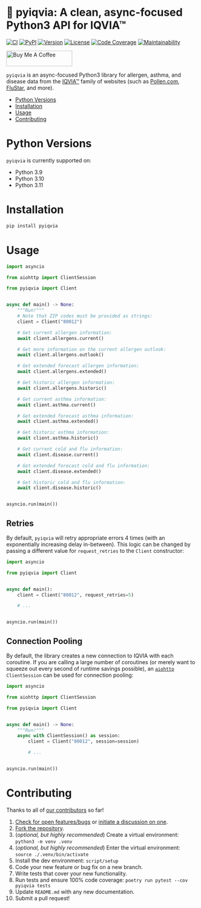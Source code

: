 # 🌻 pyiqvia: A clean, async-focused Python3 API for IQVIA™

[![CI][ci-badge]][ci]
[![PyPI][pypi-badge]][pypi]
[![Version][version-badge]][version]
[![License][license-badge]][license]
[![Code Coverage][codecov-badge]][codecov]
[![Maintainability][maintainability-badge]][maintainability]

<a href="https://www.buymeacoffee.com/bachya1208P" target="_blank"><img src="https://cdn.buymeacoffee.com/buttons/default-orange.png" alt="Buy Me A Coffee" height="41" width="174"></a>

`pyiqvia` is an async-focused Python3 library for allergen, asthma, and disease data from
the [IQVIA™][iqvia] family of websites (such as [Pollen.com][pollen],
[FluStar][flustar], and more).

- [Python Versions](#python-versions)
- [Installation](#installation)
- [Usage](#usage)
- [Contributing](#contributing)

# Python Versions

`pyiqvia` is currently supported on:

- Python 3.9
- Python 3.10
- Python 3.11

# Installation

```bash
pip install pyiqvia
```

# Usage

```python
import asyncio

from aiohttp import ClientSession

from pyiqvia import Client


async def main() -> None:
    """Run!"""
    # Note that ZIP codes must be provided as strings:
    client = Client("80012")

    # Get current allergen information:
    await client.allergens.current()

    # Get more information on the current allergen outlook:
    await client.allergens.outlook()

    # Get extended forecast allergen information:
    await client.allergens.extended()

    # Get historic allergen information:
    await client.allergens.historic()

    # Get current asthma information:
    await client.asthma.current()

    # Get extended forecast asthma information:
    await client.asthma.extended()

    # Get historic asthma information:
    await client.asthma.historic()

    # Get current cold and flu information:
    await client.disease.current()

    # Get extended forecast cold and flu information:
    await client.disease.extended()

    # Get historic cold and flu information:
    await client.disease.historic()


asyncio.run(main())
```

## Retries

By default, `pyiqvia` will retry appropriate errors 4 times (with an exponentially
increasing delay in-between). This logic can be changed by passing a different value for
`request_retries` to the `Client` constructor:

```python
import asyncio

from pyiqvia import Client


async def main():
    client = Client("80012", request_retries=5)

    # ...


asyncio.run(main())
```

## Connection Pooling

By default, the library creates a new connection to IQVIA with each coroutine. If you
are calling a large number of coroutines (or merely want to squeeze out every second of
runtime savings possible), an [`aiohttp`][aiohttp] `ClientSession` can be used for
connection pooling:

```python
import asyncio

from aiohttp import ClientSession

from pyiqvia import Client


async def main() -> None:
    """Run!"""
    async with ClientSession() as session:
        client = Client("80012", session=session)

        # ...


asyncio.run(main())
```

# Contributing

Thanks to all of [our contributors][contributors] so far!

1. [Check for open features/bugs][issues] or [initiate a discussion on one][new-issue].
2. [Fork the repository][fork].
3. (_optional, but highly recommended_) Create a virtual environment: `python3 -m venv .venv`
4. (_optional, but highly recommended_) Enter the virtual environment: `source ./.venv/bin/activate`
5. Install the dev environment: `script/setup`
6. Code your new feature or bug fix on a new branch.
7. Write tests that cover your new functionality.
8. Run tests and ensure 100% code coverage: `poetry run pytest --cov pyiqvia tests`
9. Update `README.md` with any new documentation.
10. Submit a pull request!

[aiohttp]: https://github.com/aio-libs/aiohttp
[ci-badge]: https://github.com/bachya/pyiqvia/workflows/CI/badge.svg
[ci]: https://github.com/bachya/pyiqvia/actions
[codecov-badge]: https://codecov.io/gh/bachya/pyiqvia/branch/dev/graph/badge.svg
[codecov]: https://codecov.io/gh/bachya/pyiqvia
[contributors]: https://github.com/bachya/pyiqvia/graphs/contributors
[flustar]: https://flustar.com
[fork]: https://github.com/bachya/pyiqvia/fork
[iqvia]: https://www.iqvia.com
[issues]: https://github.com/bachya/pyiqvia/issues
[license-badge]: https://img.shields.io/pypi/l/pyiqvia.svg
[license]: https://github.com/bachya/pyiqvia/blob/main/LICENSE
[maintainability-badge]: https://api.codeclimate.com/v1/badges/bd79edca07c8e4529cba/maintainability
[maintainability]: https://codeclimate.com/github/bachya/pyiqvia/maintainability
[new-issue]: https://github.com/bachya/pyiqvia/issues/new
[new-issue]: https://github.com/bachya/pyiqvia/issues/new
[pollen]: https://pollen.com
[pypi-badge]: https://img.shields.io/pypi/v/pyiqvia.svg
[pypi]: https://pypi.python.org/pypi/pyiqvia
[version-badge]: https://img.shields.io/pypi/pyversions/pyiqvia.svg
[version]: https://pypi.python.org/pypi/pyiqvia
